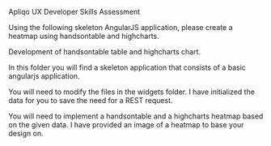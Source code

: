 Apliqo UX Developer Skills Assessment

Using the following skeleton AngularJS application, please create a heatmap using handsontable and highcharts.

Development of handsontable table and highcharts chart.

In this folder you will find a skeleton application that consists of a basic angularjs application.

You will need to modify the files in the widgets folder.
I have initialized the data for you to save the need for a REST request.

You will need to implement a handsontable and a highcharts heatmap based on the given data.
I have provided an image of a heatmap to base your design on.
